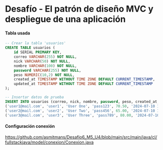 # Desafío - El patrón de diseño MVC y despliegue de una aplicación

#### Tabla usada
```sql
-- Crear la tabla 'usuarios'
CREATE TABLE usuarios (
    id SERIAL PRIMARY KEY,
    correo VARCHAR(255) NOT NULL,
    nick VARCHAR(50) NOT NULL,
    nombre VARCHAR(100) NOT NULL,
    password VARCHAR(255) NOT NULL,
    peso NUMERIC(10,2) NOT NULL,
    created_at TIMESTAMP WITHOUT TIME ZONE DEFAULT CURRENT_TIMESTAMP,
    updated_at TIMESTAMP WITHOUT TIME ZONE DEFAULT CURRENT_TIMESTAMP
);

-- Insertar datos de prueba
INSERT INTO usuarios (correo, nick, nombre, password, peso, created_at, updated_at) VALUES
('user1@mail.com', 'user1', 'User One', 'pass123', 70.50, '2024-07-10 17:47:23', '2024-07-10 17:47:23'),
('user2@mail.com', 'user2', 'User Two', 'pass456', 65.00, '2024-07-10 17:47:23', '2024-07-10 17:47:23'),
('user3@mail.com', 'user3', 'User Three', 'pass789', 80.00, '2024-07-10 17:47:23', '2024-07-10 17:47:23');
```

#### Configuración conexión
https://github.com/asmitmans/Desafio6_M5_U4/blob/main/src/main/java/cl/fullstackjava/model/conexion/Conexion.java

